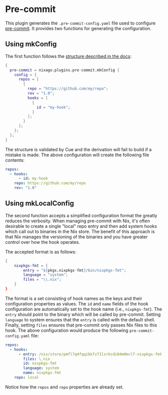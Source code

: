 # Pre-commit

This plugin generates the `.pre-commit-config.yaml` file used to configure
[pre-commit][1]. It provides two functions for generating the configuration.

## Using mkConfig

The first function follows the [structure described in the docs][2]:

```nix
{
  pre-commit = nixago.plugins.pre-commit.mkConfig {
    config = {
      repos = [
        {
          repo = "https://github.com/my/repo";
          rev = "1.0";
          hooks = [
            {
              id = "my-hook";
            }
          ];
        }
      ];
    };
  };
}
```

The structure is validated by Cue and the derivation will fail to build if a
mistake is made. The above configuration will create the following file
contents:

```yaml
repos:
  - hooks:
      - id: my-hook
    repo: https://github.com/my/repo
    rev: "1.0"
```

## Using mkLocalConfig

The second function accepts a simplified configuration format the greatly
reduces the verbosity. When managing pre-commit with Nix, it's often desirable
to create a single "local" repo entry and then add system hooks which call out
to binaries in the Nix store. The benefit of this approach is that Nix manages
the versioning of the binaries and you have greater control over how the hook
operates.

The accepted format is as follows:

```nix
{
    nixpkgs-fmt = {
        entry = "${pkgs.nixpkgs-fmt}/bin/nixpkgs-fmt";
        language = "system";
        files = "\\.nix";
    }
}
```

The format is a set consisting of hook names as the keys and their configuration
properties as values. The `id` and `name` fields of the hook configuration are
automatically set to the hook name (i.e., `nixpkgs-fmt`). The `entry` should
point to the binary which will be called by pre-commit. Setting `language` to
system ensures that the `entry` is called with the default shell. Finally,
setting `files` ensures that pre-commit only passes Nix files to this hook. The
above configuration would produce the following `pre-commit-config.yaml` file:

```yaml
repos:
  - hooks:
      - entry: /nix/store/pmfl7q4fqqibkfz71lsrkcdi04m0mclf-nixpkgs-fmt-1.2.0/bin/nixpkgs-fmt
        files: \.nix
        id: nixpkgs-fmt
        language: system
        name: nixpkgs-fmt
    repo: local
```

Notice how the `repos` and `repo` properties are already set.

[1]: https://pre-commit.com/
[2]: https://pre-commit.com/#adding-pre-commit-plugins-to-your-project

